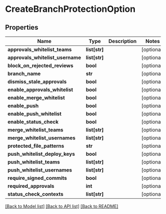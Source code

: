 # CreateBranchProtectionOption

## Properties
Name | Type | Description | Notes
------------ | ------------- | ------------- | -------------
**approvals_whitelist_teams** | **list[str]** |  | [optional] 
**approvals_whitelist_username** | **list[str]** |  | [optional] 
**block_on_rejected_reviews** | **bool** |  | [optional] 
**branch_name** | **str** |  | [optional] 
**dismiss_stale_approvals** | **bool** |  | [optional] 
**enable_approvals_whitelist** | **bool** |  | [optional] 
**enable_merge_whitelist** | **bool** |  | [optional] 
**enable_push** | **bool** |  | [optional] 
**enable_push_whitelist** | **bool** |  | [optional] 
**enable_status_check** | **bool** |  | [optional] 
**merge_whitelist_teams** | **list[str]** |  | [optional] 
**merge_whitelist_usernames** | **list[str]** |  | [optional] 
**protected_file_patterns** | **str** |  | [optional] 
**push_whitelist_deploy_keys** | **bool** |  | [optional] 
**push_whitelist_teams** | **list[str]** |  | [optional] 
**push_whitelist_usernames** | **list[str]** |  | [optional] 
**require_signed_commits** | **bool** |  | [optional] 
**required_approvals** | **int** |  | [optional] 
**status_check_contexts** | **list[str]** |  | [optional] 

[[Back to Model list]](../README.md#documentation-for-models) [[Back to API list]](../README.md#documentation-for-api-endpoints) [[Back to README]](../README.md)


